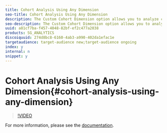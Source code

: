 ```yaml
---
title: Cohort Analysis Using Any Dimension
seo-title: Cohort Analysis Using Any Dimension
description: The Custom Cohort Dimension option allows you to analyze cohorts using dimensions other than time. Compare cohorts by Marketing Channel, campaign region, product page, etc. to better understand how retention (or churn) changes by dimension item.
seo-description: The Custom Cohort Dimension option allows you to analyze cohorts using dimensions other than time. Compare cohorts by Marketing Channel, campaign region, product page, etc. to better understand how retention (or churn) changes by dimension item.
uuid: a81cf7ba-f457-4048-82bf-ef2c477a2038
products: SG_ANALYTICS
discoiquuid: 274d8bc8-6160-4ab3-a990-402da1efac1e
targetaudience: target-audience new;target-audience ongoing
index: y
internal: n
snippet: y
---
```


# Cohort Analysis Using Any Dimension{#cohort-analysis-using-any-dimension}

>[!VIDEO](https://video.tv.adobe.com/v/25967/?quality=12)

For more information, please see the [documentation](https://marketing.adobe.com/resources/help/en_US/analytics/analysis-workspace/cohort_analysis.html).
